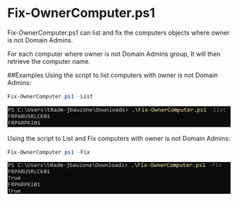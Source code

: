 Fix-OwnerComputer.ps1
===================

Fix-OwnerComputer.ps1 can list and fix the computers objects where owner is not Domain Admins.

For each computer where owner is not Domain Admins group, It will then retrieve the computer name.


##Examples
Using the script to list computers with owner is not Domain Admins:
```PowerShell
Fix-OwnerComputer.ps1 -List
```
![alt tag](Images/Fix-OwnerComputer-List.png)

Using the script to List and Fix computers with owner is not Domain Admins:
```PowerShell
Fix-OwnerComputer.ps1 -Fix
```
![alt tag](Images/Fix-OwnerComputer-Fix.png)



